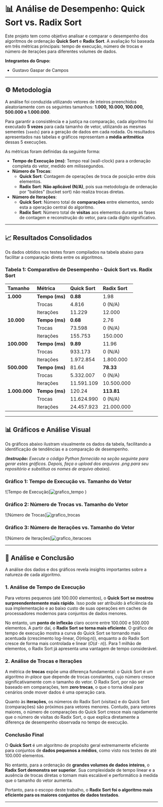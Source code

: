 # 📊 Análise de Desempenho: Quick Sort vs. Radix Sort

Este projeto tem como objetivo analisar e comparar o desempenho dos algoritmos de ordenação **Quick Sort** e **Radix Sort**. A avaliação foi baseada em três métricas principais: tempo de execução, número de trocas e número de iterações para diferentes volumes de dados.

**Integrantes do Grupo:**
* Gustavo Gaspar de Campos

---

## ⚙️ Metodologia

A análise foi conduzida utilizando vetores de inteiros preenchidos aleatoriamente com os seguintes tamanhos: **1.000, 10.000, 100.000, 500.000 e 1.000.000**.

Para garantir a consistência e a justiça na comparação, cada algoritmo foi executado **5 vezes** para cada tamanho de vetor, utilizando as mesmas sementes (`seeds`) para a geração de dados em cada rodada. Os resultados apresentados nas tabelas e gráficos representam a **média aritmética** dessas 5 execuções.

As métricas foram definidas da seguinte forma:
* **Tempo de Execução (ms)**: Tempo real (wall-clock) para a ordenação completa do vetor, medido em milissegundos.
* **Número de Trocas**:
  * **Quick Sort**: Contagem de operações de troca de posição entre dois elementos.
  * **Radix Sort**: **Não aplicável (N/A)**, pois sua metodologia de ordenação por "baldes" (bucket sort) não realiza trocas diretas.
* **Número de Iterações**:
  * **Quick Sort**: Número total de **comparações** entre elementos, sendo esta a operação central do algoritmo.
  * **Radix Sort**: Número total de **visitas** aos elementos durante as fases de contagem e reconstrução do vetor, para cada dígito significativo.

---

## 📈 Resultados Consolidados

Os dados obtidos nos testes foram compilados na tabela abaixo para facilitar a comparação direta entre os algoritmos.

### Tabela 1: Comparativo de Desempenho - Quick Sort vs. Radix Sort

| Tamanho | Métrica                      | Quick Sort         | Radix Sort         |
| :------ | :--------------------------- | :----------------- | :----------------- |
| **1.000** | **Tempo (ms)** | **0.88** | 1.98               |
|         | Trocas                       | 4.816              | 0 (N/A)            |
|         | Iterações                    | 11.229             | 12.000             |
| **10.000** | **Tempo (ms)** | **0.68** | 2.76               |
|         | Trocas                       | 73.598             | 0 (N/A)            |
|         | Iterações                    | 155.753            | 150.000            |
| **100.000** | **Tempo (ms)** | **9.89** | 11.96              |
|         | Trocas                       | 933.173            | 0 (N/A)            |
|         | Iterações                    | 1.972.854          | 1.800.000          |
| **500.000** | **Tempo (ms)** | 81.64              | **78.33** |
|         | Trocas                       | 5.332.007          | 0 (N/A)            |
|         | Iterações                    | 11.591.109         | 10.500.000         |
| **1.000.000** | **Tempo (ms)** | 120.24             | **113.81** |
|         | Trocas                       | 11.624.990         | 0 (N/A)            |
|         | Iterações                    | 24.457.923         | 21.000.000         |

---

## 📊 Gráficos e Análise Visual

Os gráficos abaixo ilustram visualmente os dados da tabela, facilitando a identificação de tendências e a comparação de desempenho.

*(**Instrução:** Execute o código Python fornecido na seção seguinte para gerar estes gráficos. Depois, faça o upload dos arquivos .png para seu repositório e substitua os nomes de arquivo abaixo).*

### Gráfico 1: Tempo de Execução vs. Tamanho do Vetor
![Tempo de Execução]![grafico_tempo](https://github.com/user-attachments/assets/2bc57001-329b-43b1-97bf-16e127870f60)
)

### Gráfico 2: Número de Trocas vs. Tamanho do Vetor
![Número de Trocas]![grafico_trocas](https://github.com/user-attachments/assets/5b141be2-4b01-4768-93f2-e69f453091ee)


### Gráfico 3: Número de Iterações vs. Tamanho do Vetor
![Número de Iterações]![grafico_iteracoes](https://github.com/user-attachments/assets/c32e4158-7bbf-4f0b-b43a-0801d5523127)


---

## 📝 Análise e Conclusão

A análise dos dados e dos gráficos revela insights importantes sobre a natureza de cada algoritmo.

### 1. Análise de Tempo de Execução
Para vetores pequenos (até 100.000 elementos), o **Quick Sort se mostrou surpreendentemente mais rápido**. Isso pode ser atribuído à eficiência da sua implementação e ao baixo custo de suas operações em caches de processadores modernos para conjuntos de dados menores.

No entanto, um **ponto de inflexão** claro ocorre entre 100.000 e 500.000 elementos. A partir daí, o **Radix Sort se torna mais eficiente**. O gráfico de tempo de execução mostra a curva do Quick Sort se tornando mais acentuada (crescimento log-linear, $O(n \log n)$), enquanto a do Radix Sort cresce de forma mais controlada e linear ($O(d \cdot n)$). Para 1 milhão de elementos, o Radix Sort já apresenta uma vantagem de tempo considerável.

### 2. Análise de Trocas e Iterações
A métrica de **trocas** expõe uma diferença fundamental: o Quick Sort é um algoritmo *in-place* que depende de trocas constantes, cujo número cresce significativamente com o tamanho do vetor. O Radix Sort, por não ser baseado em comparações, tem **zero trocas**, o que o torna ideal para cenários onde mover dados é uma operação cara.

Quanto às **iterações**, os números do Radix Sort (visitas) e do Quick Sort (comparações) são próximos para vetores menores. Contudo, para vetores maiores, o número de comparações do Quick Sort cresce mais rapidamente que o número de visitas do Radix Sort, o que explica diretamente a diferença de desempenho observada no tempo de execução.

### Conclusão Final

O **Quick Sort** é um algoritmo de propósito geral extremamente eficiente para conjuntos de **dados pequenos a médios**, como visto nos testes de até 100.000 elementos.

No entanto, para a ordenação de **grandes volumes de dados inteiros**, o **Radix Sort demonstra ser superior**. Sua complexidade de tempo linear e a ausência de trocas diretas o tornam mais escalável e performático à medida que o tamanho do vetor aumenta.

Portanto, para o escopo deste trabalho, o **Radix Sort foi o algoritmo mais eficiente para os maiores conjuntos de dados testados**.

---


